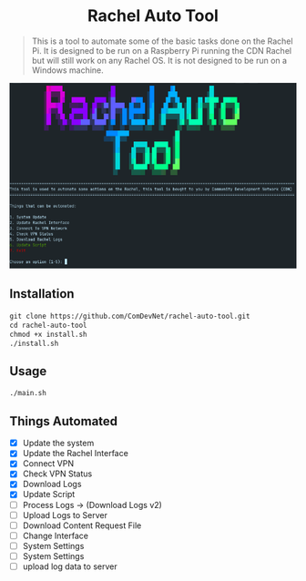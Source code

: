 <h1 align="center"> Rachel Auto Tool </h1>

> This is a tool to automate some of the basic tasks done on the Rachel Pi. It is designed to be run on a Raspberry Pi running the CDN Rachel but will still work on any Rachel OS. It is not designed to be run on a Windows machine.

<!-- Image -->
<p align="center">
  <img src="./img/shot.png" alt="Screenshot" width="600">
</p>

## Installation
```
git clone https://github.com/ComDevNet/rachel-auto-tool.git
cd rachel-auto-tool
chmod +x install.sh
./install.sh
``` 

## Usage
```
./main.sh
```
## Things Automated
- [x] Update the system
- [x] Update the Rachel Interface
- [x] Connect VPN
- [x] Check VPN Status
- [x] Download Logs
- [x] Update Script
- [ ] Process Logs -> (Download Logs v2)
- [ ] Upload Logs to Server
- [ ] Download Content Request File
- [ ] Change Interface
- [ ] System Settings
- [ ] System Settings
- [ ] upload log data to server
